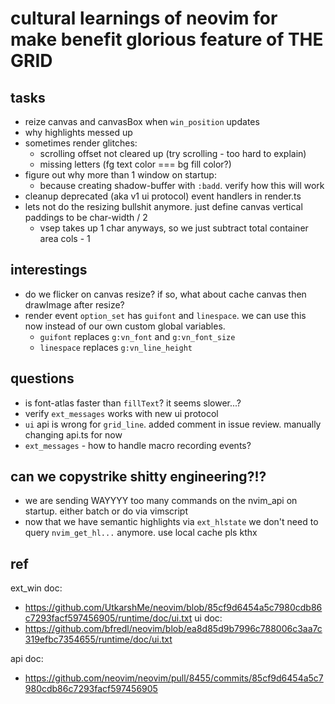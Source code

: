 # cultural learnings of neovim for make benefit glorious feature of THE GRID

## tasks
- reize canvas and canvasBox when `win_position` updates
- why highlights messed up
- sometimes render glitches:
  - scrolling offset not cleared up (try scrolling - too hard to explain)
  - missing letters (fg text color === bg fill color?)
- figure out why more than 1 window on startup:
  - because creating shadow-buffer with `:badd`. verify how this will work
- cleanup deprecated (aka v1 ui protocol) event handlers in render.ts
- lets not do the resizing bullshit anymore. just define canvas vertical
  paddings to be char-width / 2
  - vsep takes up 1 char anyways, so we just subtract total container area cols - 1

## interestings
- do we flicker on canvas resize? if so, what about cache canvas then drawImage after resize?
- render event `option_set` has `guifont` and `linespace`. we can use this now instead of our own custom global variables.
  - `guifont` replaces `g:vn_font` and `g:vn_font_size`
  - `linespace` replaces `g:vn_line_height`

## questions
- is font-atlas faster than `fillText`? it seems slower...?
- verify `ext_messages` works with new ui protocol
- `ui` api is wrong for `grid_line`. added comment in issue review. manually changing api.ts for now
- `ext_messages` - how to handle macro recording events?

## can we copystrike shitty engineering?!?
- we are sending WAYYYY too many commands on the nvim_api on startup. either batch or do via vimscript
- now that we have semantic highlights via `ext_hlstate` we don't need to query `nvim_get_hl...` anymore. use local cache pls kthx

## ref
ext_win doc:
- https://github.com/UtkarshMe/neovim/blob/85cf9d6454a5c7980cdb86c7293facf597456905/runtime/doc/ui.txt 
ui doc:
- https://github.com/bfredl/neovim/blob/ea8d85d9b7996c788006c3aa7c319efbc7354655/runtime/doc/ui.txt

api doc:
- https://github.com/neovim/neovim/pull/8455/commits/85cf9d6454a5c7980cdb86c7293facf597456905
